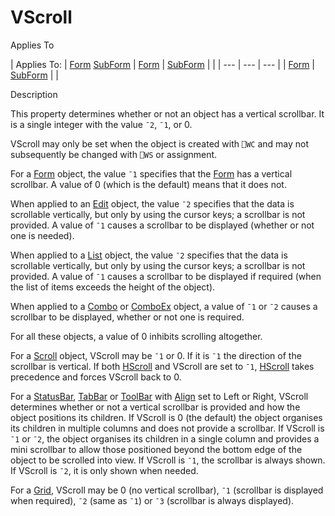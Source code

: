




<h1 class="heading"><span class="name">VScroll</span></h1>

Applies To

| Applies To: | [Form](../a-z/form.md) [SubForm](../a-z/subform.md) | [Form](../a-z/form.md) | [SubForm](../a-z/subform.md) |  |
| --- | --- | ---  |
| [Form](../a-z/form.md) | [SubForm](../a-z/subform.md) |  |


Description


This property determines whether or not an object has a vertical scrollbar. It is a single integer with the value `¯2`, `¯1`, or 0.



VScroll may only be set when the object is created with `⎕WC` and may not subsequently be changed with `⎕WS` or assignment.


For a [Form](../a-z/form.md) object, the value `¯1`  specifies that the [Form](../a-z/form.md) has a vertical scrollbar. A value of 0 (which is the default) means that it does not.


When applied to an [Edit](../a-z/edit.md) object, the value `¯2` specifies that the data is scrollable vertically, but only by using the cursor keys; a scrollbar is not provided. A value of `¯1` causes a scrollbar to be displayed (whether or not one is needed).


When applied to a [List](../a-z/list.md) object, the value `¯2` specifies that the data is scrollable vertically, but only by using the cursor keys; a scrollbar is not provided. A value of `¯1` causes a scrollbar to be displayed if required (when the list of items exceeds the height of the object).


When applied to a [Combo](../a-z/combo.md) or [ComboEx](../a-z/comboex.md) object, a value of `¯1` or `¯2` causes a scrollbar to be displayed, whether or not one is required.


For all these objects, a value of 0 inhibits scrolling altogether.


For a [Scroll](../a-z/scroll.md) object, VScroll may be `¯1` or 0. If it is `¯1` the direction of the scrollbar is vertical. If both [HScroll](../a-z/hscroll.md) and VScroll are set to `¯1`, [HScroll](../a-z/hscroll.md) takes precedence and forces VScroll back to 0.


For a [StatusBar](../a-z/statusbar.md), [TabBar](../a-z/tabbar.md) or [ToolBar](../a-z/toolbar.md) with [Align](../a-z/align.md) set to Left or Right, VScroll determines whether or not a vertical scrollbar is provided and how the object positions its children. If VScroll is 0 (the default) the object organises its children in multiple columns and does not provide a scrollbar. If VScroll is `¯1` or `¯2`, the object organises its children in a single column and provides a mini scrollbar to allow those positioned beyond the bottom edge of the object to be scrolled into view. If VScroll is `¯1`, the scrollbar is always shown. If VScroll is `¯2`, it is only shown when needed.


For a [Grid](../a-z/grid.md), VScroll may be 0 (no vertical scrollbar), `¯1` (scrollbar is displayed when required), `¯2` (same as `¯1`) or `¯3` (scrollbar is always displayed).


